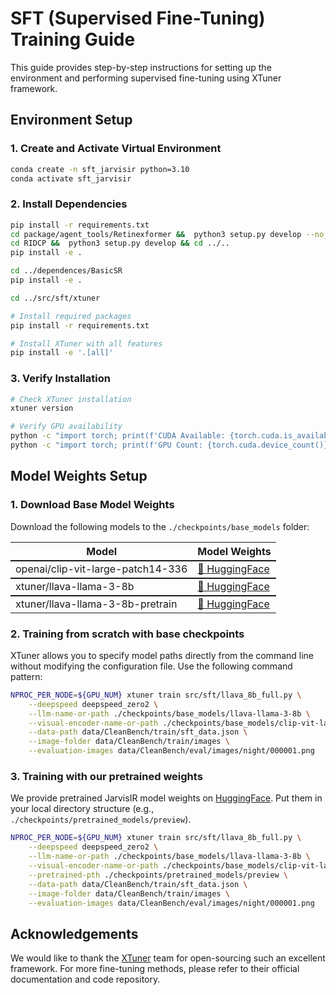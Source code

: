 # SFT (Supervised Fine-Tuning) Training Guide

This guide provides step-by-step instructions for setting up the environment and performing supervised fine-tuning using XTuner framework.

## Environment Setup

### 1. Create and Activate Virtual Environment

```bash
conda create -n sft_jarvisir python=3.10
conda activate sft_jarvisir
```

### 2. Install Dependencies

```bash
pip install -r requirements.txt
cd package/agent_tools/Retinexformer &&  python3 setup.py develop --no_cuda_ext && cd ..
cd RIDCP &&  python3 setup.py develop && cd ../..
pip install -e .

cd ../dependences/BasicSR
pip install -e .

cd ../src/sft/xtuner

# Install required packages
pip install -r requirements.txt

# Install XTuner with all features
pip install -e '.[all]'
```

### 3. Verify Installation

```bash
# Check XTuner installation
xtuner version

# Verify GPU availability
python -c "import torch; print(f'CUDA Available: {torch.cuda.is_available()}')"
python -c "import torch; print(f'GPU Count: {torch.cuda.device_count()}')"
```

## Model Weights Setup

<!-- ### 1. Create Model Directory Structure -->

<!-- ```bash
# Create directories for models and datasets
cd ..
mkdir -p ./checkpoints/base_models
``` -->

### 1. Download Base Model Weights

Download the following models to the ``./checkpoints/base_models`` folder:
<table>
    <tr>
        <th>Model</th><th>Model Weights</th>
    </tr>
    <tr style="border-top: 2px solid">
        <td>openai/clip-vit-large-patch14-336</td><td><a href="https://huggingface.co/openai/clip-vit-large-patch14-336"> 🤗 HuggingFace</a></td>
    </tr>
    <tr style="border-top: 2px solid">
        <td>xtuner/llava-llama-3-8b</td><td><a href="https://huggingface.co/xtuner/llava-llama-3-8b"> 🤗 HuggingFace</a></td>
    </tr>
    <tr style="border-top: 2px solid">
        <td>xtuner/llava-llama-3-8b-pretrain</td><td><a href="https://huggingface.co/xtuner/llava-llama-3-8b-pretrain"> 🤗 HuggingFace</a></td>
    </tr>
</table>

### 2. Training from scratch with base checkpoints

XTuner allows you to specify model paths directly from the command line without modifying the configuration file. Use the following command pattern:

```bash
NPROC_PER_NODE=${GPU_NUM} xtuner train src/sft/llava_8b_full.py \
    --deepspeed deepspeed_zero2 \
    --llm-name-or-path ./checkpoints/base_models/llava-llama-3-8b \
    --visual-encoder-name-or-path ./checkpoints/base_models/clip-vit-large-patch14-336 \
    --data-path data/CleanBench/train/sft_data.json \
    --image-folder data/CleanBench/train/images \
    --evaluation-images data/CleanBench/eval/images/night/000001.png
```

### 3. Training with our pretrained weights

We provide pretrained JarvisIR model weights on [HuggingFace](https://huggingface.co/LYL1015/JarvisIR/tree/main/pretrained/preview). Put them in your local directory structure (e.g., `./checkpoints/pretrained_models/preview`).

```bash
NPROC_PER_NODE=${GPU_NUM} xtuner train src/sft/llava_8b_full.py \
    --deepspeed deepspeed_zero2 \
    --llm-name-or-path ./checkpoints/base_models/llava-llama-3-8b \
    --visual-encoder-name-or-path ./checkpoints/base_models/clip-vit-large-patch14-336 \
    --pretrained-pth ./checkpoints/pretrained_models/preview \
    --data-path data/CleanBench/train/sft_data.json \
    --image-folder data/CleanBench/train/images \
    --evaluation-images data/CleanBench/eval/images/night/000001.png
```


## Acknowledgements
We would like to thank the [XTuner](https://github.com/InternLM/xtuner) team for open-sourcing such an excellent framework. For more fine-tuning methods, please refer to their official documentation and code repository.



